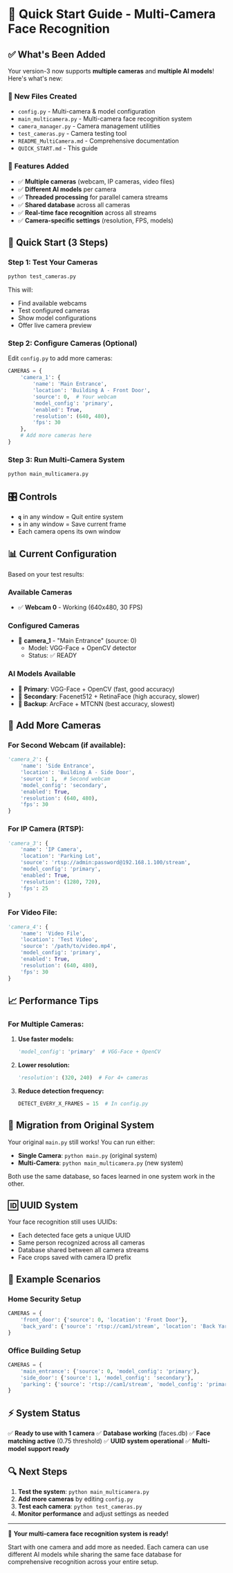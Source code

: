 # 🚀 Quick Start Guide - Multi-Camera Face Recognition

## ✅ **What's Been Added**

Your version-3 now supports **multiple cameras** and **multiple AI models**! Here's what's new:

### 📁 **New Files Created**

- `config.py` - Multi-camera & model configuration
- `main_multicamera.py` - Multi-camera face recognition system
- `camera_manager.py` - Camera management utilities
- `test_cameras.py` - Camera testing tool
- `README_MultiCamera.md` - Comprehensive documentation
- `QUICK_START.md` - This guide

### 🎥 **Features Added**

- ✅ **Multiple cameras** (webcam, IP cameras, video files)
- ✅ **Different AI models** per camera
- ✅ **Threaded processing** for parallel camera streams
- ✅ **Shared database** across all cameras
- ✅ **Real-time face recognition** across all streams
- ✅ **Camera-specific settings** (resolution, FPS, models)

## 🏃 **Quick Start (3 Steps)**

### **Step 1: Test Your Cameras**

```bash
python test_cameras.py
```

This will:

- Find available webcams
- Test configured cameras
- Show model configurations
- Offer live camera preview

### **Step 2: Configure Cameras (Optional)**

Edit `config.py` to add more cameras:

```python
CAMERAS = {
    'camera_1': {
        'name': 'Main Entrance',
        'location': 'Building A - Front Door',
        'source': 0,  # Your webcam
        'model_config': 'primary',
        'enabled': True,
        'resolution': (640, 480),
        'fps': 30
    },
    # Add more cameras here
}
```

### **Step 3: Run Multi-Camera System**

```bash
python main_multicamera.py
```

## 🎛️ **Controls**

- **`q`** in any window = Quit entire system
- **`s`** in any window = Save current frame
- Each camera opens its own window

## 📊 **Current Configuration**

Based on your test results:

### **Available Cameras**

- ✅ **Webcam 0** - Working (640x480, 30 FPS)

### **Configured Cameras**

- 🎥 **camera_1** - "Main Entrance" (source: 0)
  - Model: VGG-Face + OpenCV detector
  - Status: ✅ READY

### **AI Models Available**

- 🤖 **Primary**: VGG-Face + OpenCV (fast, good accuracy)
- 🤖 **Secondary**: Facenet512 + RetinaFace (high accuracy, slower)
- 🤖 **Backup**: ArcFace + MTCNN (best accuracy, slowest)

## 🔧 **Add More Cameras**

### **For Second Webcam** (if available):

```python
'camera_2': {
    'name': 'Side Entrance',
    'location': 'Building A - Side Door',
    'source': 1,  # Second webcam
    'model_config': 'secondary',
    'enabled': True,
    'resolution': (640, 480),
    'fps': 30
}
```

### **For IP Camera** (RTSP):

```python
'camera_3': {
    'name': 'IP Camera',
    'location': 'Parking Lot',
    'source': 'rtsp://admin:password@192.168.1.100/stream',
    'model_config': 'primary',
    'enabled': True,
    'resolution': (1280, 720),
    'fps': 25
}
```

### **For Video File**:

```python
'camera_4': {
    'name': 'Video File',
    'location': 'Test Video',
    'source': '/path/to/video.mp4',
    'model_config': 'primary',
    'enabled': True,
    'resolution': (640, 480),
    'fps': 30
}
```

## 📈 **Performance Tips**

### **For Multiple Cameras:**

1. **Use faster models:**

   ```python
   'model_config': 'primary'  # VGG-Face + OpenCV
   ```

2. **Lower resolution:**

   ```python
   'resolution': (320, 240)  # For 4+ cameras
   ```

3. **Reduce detection frequency:**
   ```python
   DETECT_EVERY_X_FRAMES = 15  # In config.py
   ```

## 🔄 **Migration from Original System**

Your original `main.py` still works! You can run either:

- **Single Camera**: `python main.py` (original system)
- **Multi-Camera**: `python main_multicamera.py` (new system)

Both use the same database, so faces learned in one system work in the other.

## 🆔 **UUID System**

Your face recognition still uses UUIDs:

- Each detected face gets a unique UUID
- Same person recognized across all cameras
- Database shared between all camera streams
- Face crops saved with camera ID prefix

## 🎯 **Example Scenarios**

### **Home Security Setup**

```python
CAMERAS = {
    'front_door': {'source': 0, 'location': 'Front Door'},
    'back_yard': {'source': 'rtsp://cam1/stream', 'location': 'Back Yard'},
}
```

### **Office Building Setup**

```python
CAMERAS = {
    'main_entrance': {'source': 0, 'model_config': 'primary'},
    'side_door': {'source': 1, 'model_config': 'secondary'},
    'parking': {'source': 'rtsp://cam1/stream', 'model_config': 'primary'},
}
```

## ⚡ **System Status**

✅ **Ready to use with 1 camera**
✅ **Database working** (faces.db)
✅ **Face matching active** (0.75 threshold)
✅ **UUID system operational**
✅ **Multi-model support ready**

## 🔍 **Next Steps**

1. **Test the system**: `python main_multicamera.py`
2. **Add more cameras** by editing `config.py`
3. **Test each camera**: `python test_cameras.py`
4. **Monitor performance** and adjust settings as needed

---

🎉 **Your multi-camera face recognition system is ready!**

Start with one camera and add more as needed. Each camera can use different AI models while sharing the same face database for comprehensive recognition across your entire setup.
